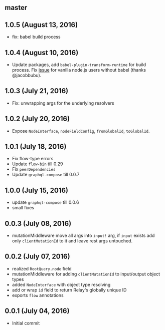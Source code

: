 ## master

## 1.0.5 (August 13, 2016)
- fix: babel build process

## 1.0.4 (August 10, 2016)
- Update packages, add `babel-plugin-transform-runtime` for build process. Fix [issue](https://github.com/nodkz/graphql-compose-connection/issues/2) for vanilla node.js users without babel (thanks @jacobbubu).

## 1.0.3 (July 21, 2016)
- Fix: unwrapping args for the underlying resolvers

## 1.0.2 (July 20, 2016)
- Expose `NodeInterface`, `nodeFieldConfig`, `fromGlobalId`, `toGlobalId`.

## 1.0.1 (July 18, 2016)
- Fix flow-type errors
- Update `flow-bin` till 0.29
- Fix `peerDependencies`
- Update `graphql-compose` till 0.0.7

## 1.0.0 (July 15, 2016)
- update `graphql-compose` till 0.0.6
- small fixes

## 0.0.3 (July 08, 2016)
- mutationMiddleware move all args into `input!` arg, if `input` exists add only `clientMutationId` to it and leave rest args untouched.

## 0.0.2 (July 07, 2016)
- realized `RootQuery.node` field
- mutationMiddleware for adding `clientMutationId` to input/output object types
- added `NodeInterface` with object type resolving
- add or wrap `id` field to return Relay's globally unique ID  
- exports `flow` annotations

## 0.0.1 (July 04, 2016)
- Initial commit
